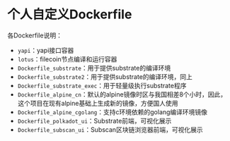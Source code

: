 # 个人自定义Dockerfile
各Dockerfile说明：
* `yapi`：yapi接口容器
* `lotus`：filecoin节点编译和运行容器
* `Dockerfile_substrate`：用于提供substrate的编译环境
* `Dockerfile_substrate2`：用于提供substrate的编译环境，同上
* `Dockerfile_substrate_exec`：用于轻量级执行substrate程序
* `Dockerfile_alpine_cn`：默认的alpine镜像时区与我国相差8个小时，因此，这个项目在现有alpine基础上生成新的镜像，方便国人使用
* `Dockerfile_alpine_cgolang`：支持c环境依赖的golang编译环境镜像
* `Dockerfile_polkadot_ui`：Substrate前端，可视化展示
* `Dockerfile_subscan_ui`：Subscan区块链浏览器前端，可视化展示